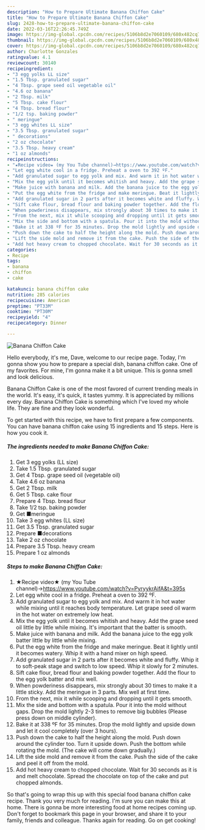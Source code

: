 ```yaml
---
description: "How to Prepare Ultimate Banana Chiffon Cake"
title: "How to Prepare Ultimate Banana Chiffon Cake"
slug: 2428-how-to-prepare-ultimate-banana-chiffon-cake
date: 2022-03-16T22:26:45.749Z
image: https://img-global.cpcdn.com/recipes/5106b8d2e7060109/680x482cq70/banana-chiffon-cake-recipe-main-photo.jpg
thumbnail: https://img-global.cpcdn.com/recipes/5106b8d2e7060109/680x482cq70/banana-chiffon-cake-recipe-main-photo.jpg
cover: https://img-global.cpcdn.com/recipes/5106b8d2e7060109/680x482cq70/banana-chiffon-cake-recipe-main-photo.jpg
author: Charlotte Gonzales
ratingvalue: 4.1
reviewcount: 30140
recipeingredient:
- "3 egg yolks LL size"
- "1.5 Tbsp. granulated sugar"
- "4 Tbsp. grape seed oil vegetable oil"
- "4.6 oz banana"
- "2 Tbsp. milk"
- "5 Tbsp. cake flour"
- "4 Tbsp. bread flour"
- "1/2 tsp. baking powder"
- " meringue"
- "3 egg whites LL size"
- "3.5 Tbsp. granulated sugar"
- " decorations"
- "2 oz chocolate"
- "3.5 Tbsp. heavy cream"
- "1 oz almonds"
recipeinstructions:
- "★Recipe video★ (my You Tube channel)→https://www.youtube.com/watch?v=PyryykrAifA&t=395s"
- "Let egg white cool in a fridge. Preheat a oven to 392 ºF."
- "Add granulated sugar to egg yolk and mix. And warm it in hot water while mixing until it reaches body temperature. Let grape seed oil warm in the hot water on extremely low heat."
- "Mix the egg yolk until it becomes whitish and heavy. Add the grape seed oil little by little while mixing. It's important that the batter is smooth."
- "Make juice with banana and milk. Add the banana juice to the egg yolk batter little by little while mixing."
- "Put the egg white from the fridge and make meringue. Beat it lightly until it becomes watery. Whip it with a hand mixer on high speed."
- "Add granulated sugar in 2 parts after it becomes white and fluffy. Whip it to soft-peak stage and switch to low speed. Whip it slowly for 2 minutes."
- "Sift cake flour, bread flour and baking powder together. Add the flour to the egg yolk batter and mix well."
- "When powderiness disappears, mix strongly about 30 times to make it a little sticky. Add the meringue in 3 parts. Mix well at first time."
- "From the next, mix it while scooping and dropping until it gets smooth."
- "Mix the side and bottom with a spatula. Pour it into the mold without gaps. Drop the mold lightly 2-3 times to remove big bubbles (Please press down on middle cylinder)."
- "Bake it at 338 ºF for 35 minutes. Drop the mold lightly and upside down and let it cool completely (over 3 hours)."
- "Push down the cake to half the height along the mold. Push down around the cylinder too. Turn it upside down. Push the bottom while rotating the mold. (The cake will come down gradually.)"
- "Lift the side mold and remove it from the cake. Push the side of the cake and peel it off from the mold."
- "Add hot heavy cream to chopped chocolate. Wait for 30 seconds as it is and melt chocolate. Spread the chocolate on top of the cake and put chopped almonds."
categories:
- Recipe
tags:
- banana
- chiffon
- cake

katakunci: banana chiffon cake 
nutrition: 285 calories
recipecuisine: American
preptime: "PT33M"
cooktime: "PT30M"
recipeyield: "4"
recipecategory: Dinner

---
```



![Banana Chiffon Cake](https://img-global.cpcdn.com/recipes/5106b8d2e7060109/680x482cq70/banana-chiffon-cake-recipe-main-photo.jpg)

Hello everybody, it's me, Dave, welcome to our recipe page. Today, I'm gonna show you how to prepare a special dish, banana chiffon cake. One of my favorites. For mine, I'm gonna make it a bit unique. This is gonna smell and look delicious.



Banana Chiffon Cake is one of the most favored of current trending meals in the world. It's easy, it's quick, it tastes yummy. It is appreciated by millions every day. Banana Chiffon Cake is something which I've loved my whole life. They are fine and they look wonderful.


To get started with this recipe, we have to first prepare a few components. You can have banana chiffon cake using 15 ingredients and 15 steps. Here is how you cook it.

<!--inarticleads1-->

##### The ingredients needed to make Banana Chiffon Cake:

1. Get 3 egg yolks (LL size)
1. Take 1.5 Tbsp. granulated sugar
1. Get 4 Tbsp. grape seed oil (vegetable oil)
1. Take 4.6 oz banana
1. Get 2 Tbsp. milk
1. Get 5 Tbsp. cake flour
1. Prepare 4 Tbsp. bread flour
1. Take 1/2 tsp. baking powder
1. Get  ■meringue
1. Take 3 egg whites (LL size)
1. Get 3.5 Tbsp. granulated sugar
1. Prepare  ■decorations
1. Take 2 oz chocolate
1. Prepare 3.5 Tbsp. heavy cream
1. Prepare 1 oz almonds




<!--inarticleads2-->

##### Steps to make Banana Chiffon Cake:

1. ★Recipe video★ (my You Tube channel)→https://www.youtube.com/watch?v=PyryykrAifA&t=395s
1. Let egg white cool in a fridge. Preheat a oven to 392 ºF.
1. Add granulated sugar to egg yolk and mix. And warm it in hot water while mixing until it reaches body temperature. Let grape seed oil warm in the hot water on extremely low heat.
1. Mix the egg yolk until it becomes whitish and heavy. Add the grape seed oil little by little while mixing. It's important that the batter is smooth.
1. Make juice with banana and milk. Add the banana juice to the egg yolk batter little by little while mixing.
1. Put the egg white from the fridge and make meringue. Beat it lightly until it becomes watery. Whip it with a hand mixer on high speed.
1. Add granulated sugar in 2 parts after it becomes white and fluffy. Whip it to soft-peak stage and switch to low speed. Whip it slowly for 2 minutes.
1. Sift cake flour, bread flour and baking powder together. Add the flour to the egg yolk batter and mix well.
1. When powderiness disappears, mix strongly about 30 times to make it a little sticky. Add the meringue in 3 parts. Mix well at first time.
1. From the next, mix it while scooping and dropping until it gets smooth.
1. Mix the side and bottom with a spatula. Pour it into the mold without gaps. Drop the mold lightly 2-3 times to remove big bubbles (Please press down on middle cylinder).
1. Bake it at 338 ºF for 35 minutes. Drop the mold lightly and upside down and let it cool completely (over 3 hours).
1. Push down the cake to half the height along the mold. Push down around the cylinder too. Turn it upside down. Push the bottom while rotating the mold. (The cake will come down gradually.)
1. Lift the side mold and remove it from the cake. Push the side of the cake and peel it off from the mold.
1. Add hot heavy cream to chopped chocolate. Wait for 30 seconds as it is and melt chocolate. Spread the chocolate on top of the cake and put chopped almonds.




So that's going to wrap this up with this special food banana chiffon cake recipe. Thank you very much for reading. I'm sure you can make this at home. There is gonna be more interesting food at home recipes coming up. Don't forget to bookmark this page in your browser, and share it to your family, friends and colleague. Thanks again for reading. Go on get cooking!
